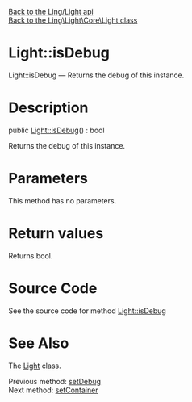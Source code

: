[Back to the Ling/Light api](https://github.com/lingtalfi/Light/blob/master/doc/api/Ling/Light.md)<br>
[Back to the Ling\Light\Core\Light class](https://github.com/lingtalfi/Light/blob/master/doc/api/Ling/Light/Core/Light.md)


Light::isDebug
================



Light::isDebug — Returns the debug of this instance.




Description
================


public [Light::isDebug](https://github.com/lingtalfi/Light/blob/master/doc/api/Ling/Light/Core/Light/isDebug.md)() : bool




Returns the debug of this instance.




Parameters
================

This method has no parameters.


Return values
================

Returns bool.








Source Code
===========
See the source code for method [Light::isDebug](https://github.com/lingtalfi/Light/blob/master/Core/Light.php#L164-L167)


See Also
================

The [Light](https://github.com/lingtalfi/Light/blob/master/doc/api/Ling/Light/Core/Light.md) class.

Previous method: [setDebug](https://github.com/lingtalfi/Light/blob/master/doc/api/Ling/Light/Core/Light/setDebug.md)<br>Next method: [setContainer](https://github.com/lingtalfi/Light/blob/master/doc/api/Ling/Light/Core/Light/setContainer.md)<br>

